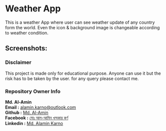 # Weather App

This is a weather App where user can see weather update of any country form the world. Even the icon & background image is changeable according to weather condition.

## Screenshots:



### Disclaimer
This project is made only for educational purpose. Anyone can use it but the risk has to be taken by the user.
for any query please contact me.

### Repository Owner Info

__Md. Al-Amin__ <br>
__Email :__ [ alamin.karno@outlook.com ](mailto:alamin.karno@outlook.com) <br>
__Github :__ [Md. Al-Amin](https://github.com/karno786)<br>
__Facebook :__ [মোঃ আল-আমিন খন্দকার কর্ণ](https://facebook.com/alamin.kanro786) <br>
__Linkedin :__ [Md. Alamin Karno](https://www.linkedin.com/in/alaminkarno/)
<br>
<br>
